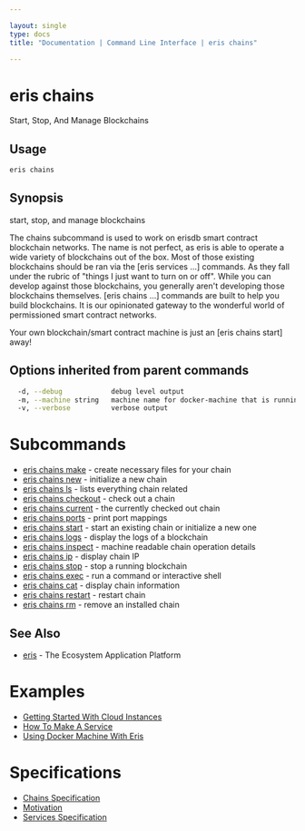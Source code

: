 ```yaml
---

layout: single
type: docs
title: "Documentation | Command Line Interface | eris chains"

---
```


# eris chains

Start, Stop, And Manage Blockchains

## Usage

```bash
eris chains
```

## Synopsis

start, stop, and manage blockchains

The chains subcommand is used to work on erisdb smart contract
blockchain networks. The name is not perfect, as eris is able
to operate a wide variety of blockchains out of the box. Most
of those existing blockchains should be ran via the [eris services ...]
commands. As they fall under the rubric of "things I just want
to turn on or off". While you can develop against those
blockchains, you generally aren't developing those blockchains
themselves. [eris chains ...] commands are built to help you build
blockchains. It is our opinionated gateway to the wonderful world
of permissioned smart contract networks.

Your own blockchain/smart contract machine is just an [eris chains start]
away!




## Options inherited from parent commands

```bash
  -d, --debug            debug level output
  -m, --machine string   machine name for docker-machine that is running VM (default "eris")
  -v, --verbose          verbose output
```

# Subcommands

* [eris chains make](/docs/documentation/cli/0.12.0-rc3/eris_chains_make/) - create necessary files for your chain
* [eris chains new](/docs/documentation/cli/0.12.0-rc3/eris_chains_new/) - initialize a new chain
* [eris chains ls](/docs/documentation/cli/0.12.0-rc3/eris_chains_ls/) - lists everything chain related
* [eris chains checkout](/docs/documentation/cli/0.12.0-rc3/eris_chains_checkout/) - check out a chain
* [eris chains current](/docs/documentation/cli/0.12.0-rc3/eris_chains_current/) - the currently checked out chain
* [eris chains ports](/docs/documentation/cli/0.12.0-rc3/eris_chains_ports/) - print port mappings
* [eris chains start](/docs/documentation/cli/0.12.0-rc3/eris_chains_start/) - start an existing chain or initialize a new one
* [eris chains logs](/docs/documentation/cli/0.12.0-rc3/eris_chains_logs/) - display the logs of a blockchain
* [eris chains inspect](/docs/documentation/cli/0.12.0-rc3/eris_chains_inspect/) - machine readable chain operation details
* [eris chains ip](/docs/documentation/cli/0.12.0-rc3/eris_chains_ip/) - display chain IP
* [eris chains stop](/docs/documentation/cli/0.12.0-rc3/eris_chains_stop/) - stop a running blockchain
* [eris chains exec](/docs/documentation/cli/0.12.0-rc3/eris_chains_exec/) - run a command or interactive shell
* [eris chains cat](/docs/documentation/cli/0.12.0-rc3/eris_chains_cat/) - display chain information
* [eris chains restart](/docs/documentation/cli/0.12.0-rc3/eris_chains_restart/) - restart chain
* [eris chains rm](/docs/documentation/cli/0.12.0-rc3/eris_chains_rm/) - remove an installed chain


## See Also

* [eris](/docs/documentation/cli/0.12.0-rc3/eris/) - The Ecosystem Application Platform




# Examples

* [Getting Started With Cloud Instances](/docs/documentation/cli/0.12.0-rc3/examples/getting_started_with_cloud_instances/)
* [How To Make A Service](/docs/documentation/cli/0.12.0-rc3/examples/how_to_make_a_service/)
* [Using Docker Machine With Eris](/docs/documentation/cli/0.12.0-rc3/examples/using_docker_machine_with_eris/)


# Specifications

* [Chains Specification](/docs/documentation/cli/0.12.0-rc3/specifications/chains_specification/)
* [Motivation](/docs/documentation/cli/0.12.0-rc3/specifications/motivation/)
* [Services Specification](/docs/documentation/cli/0.12.0-rc3/specifications/services_specification/)

